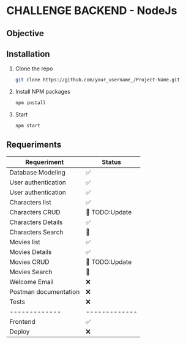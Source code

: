 # CHALLENGE BACKEND - NodeJs
## Objective

## Installation

1. Clone the repo
   ```sh
   git clone https://github.com/your_username_/Project-Name.git
   ```
2. Install NPM packages
   ```sh
   npm install
   ```
3. Start
   ```sh
   npm start
   ```


## Requeriments

| Requeriment  | Status |
| ------------- | ------------- |
| Database Modeling  | ✅ |
| User authentication   | ✅  |
| User authentication   | ✅  |
| Characters list   | ✅  |
| Characters CRUD  | 🚧 TODO:Update|
| Characters Details   | ✅ |
| Characters Search   | 🚧  |
| Movies list   | ✅  |
| Movies Details   | ✅ |
| Movies CRUD   | 🚧 TODO:Update |
| Movies Search   | 🚧  |
| Welcome Email  | ❌ |
| Postman documentation  | ❌ |
| Tests  | ❌ |
| ------------- | ------------- |
| Frontend  | ✅ |
| Deploy  | ❌ |



